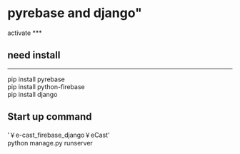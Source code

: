 # pyrebase and django"
activate ***  
## need install

---
pip install pyrebase  
pip install python-firebase  
pip install django  
## Start up command
'￥e-cast_firebase_django￥eCast'  
python manage.py runserver  
